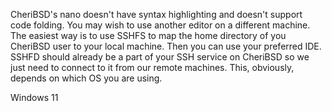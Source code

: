 CheriBSD's nano doesn't have syntax highlighting and doesn't support code folding. You may wish to use another editor on a different machine. The easiest way is to use SSHFS to map the home directory of you CheriBSD user to your local machine. Then you can use your preferred IDE. SSHFD should already be a part of your SSH service on CheriBSD so we just need to connect to it from our remote machines. This, obviously, depends on which OS you are using.

Windows 11
